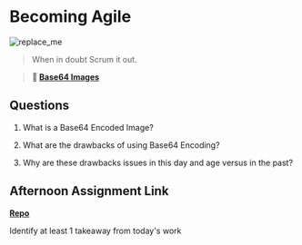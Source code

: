 # Becoming Agile

![replace_me](https://codeworks.blob.core.windows.net/public/assets/img/illustrations/placeholder.svg)

> When in doubt Scrum it out.

> **📖 [Base64 Images](https://codeworksacademy.com/fs-student-guide/resources/wk8-9/06-Base64)**

## Questions

1. What is a Base64 Encoded Image?

2. What are the drawbacks of using Base64 Encoding?

3. Why are these drawbacks issues in this day and age versus in the past?

## Afternoon Assignment Link

**[Repo](https://github.com/M-Walker32/<ASSIGNMENT_REPO>)**

Identify at least 1 takeaway from today's work
